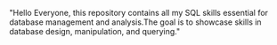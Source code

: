 "Hello Everyone, this repository contains all my SQL skills essential for database management and analysis.The goal is to showcase skills in database design, manipulation, and querying."
